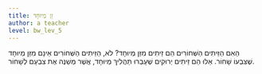 ```yaml
---
title: זַן מְיוּחָד
author: a teacher
level: bw_lev_5
---
```

הַאִם הַזֵּיתִים הַשְּׁחוֹרִים הֵם זֵיתִים מִזַּן מְיוּחָד?
לֹא, הַזֵּיתִים הַשְּׁחוֹרִים אֵינָם מִזַּן מְיוּחָד שֶׁצִּבְעוֹ שָׁחוֹר.
אֵלּוּ הֵם זֵיתִים יְרוּקִים שֶׁעָבְרוּ תַּהֲלִיךְ מְיוּחָד, אֲשֶׁר מְשַׁנֶּה אֶת צִבְעָם לְשָׁחוֹר.
